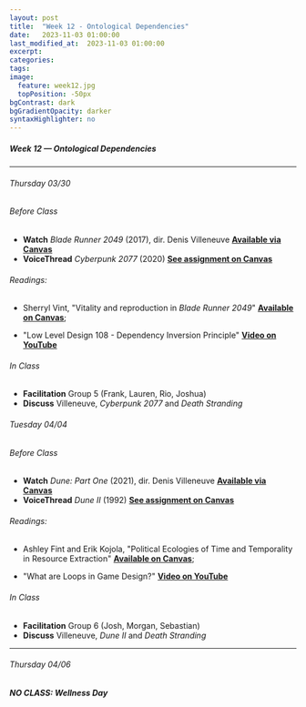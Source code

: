 ```yaml
---
layout: post
title:  "Week 12 - Ontological Dependencies"
date:   2023-11-03 01:00:00
last_modified_at:  2023-11-03 01:00:00
excerpt: 
categories: 
tags: 
image:
  feature: week12.jpg
  topPosition: -50px
bgContrast: dark
bgGradientOpacity: darker
syntaxHighlighter: no
---
```

##### **Week 12 — Ontological Dependencies**

---
###### Thursday 03/30

###### *Before Class*
- **Watch** *Blade Runner 2049* (2017), dir. Denis Villeneuve [**Available via Canvas**](https://uncch.instructure.com/courses/17305/discussion_topics/153513)
- **VoiceThread** *Cyberpunk 2077* (2020) [**See assignment on Canvas**](https://uncch.instructure.com/courses/17305/assignments/193559)

###### Readings:

- Sherryl Vint, "Vitality and reproduction in *Blade Runner 2049*" [**Available on Canvas**](https://uncch.instructure.com/courses/17305/files/folder/Readings?preview=3127839);

- "Low Level Design 108 - Dependency Inversion Principle" [**Video on YouTube**](https://www.youtube.com/watch?v=_CQuOfIqaGE)

###### *In Class*
- **Facilitation** Group 5 (Frank, Lauren, Rio, Joshua)
- **Discuss** Villeneuve, *Cyberpunk 2077* and *Death Stranding*

###### Tuesday 04/04

###### *Before Class*
- **Watch** *Dune: Part One* (2021), dir. Denis Villeneuve [**Available via Canvas**](https://uncch.instructure.com/courses/17305/discussion_topics/153513)
- **VoiceThread** *Dune II* (1992) [**See assignment on Canvas**](https://uncch.instructure.com/courses/17305/assignments/194382)

###### Readings:

- Ashley Fint and Erik Kojola, "Political Ecologies of Time and Temporality in Resource Extraction" [**Available on Canvas**](https://uncch.instructure.com/courses/17305/files/folder/Readings?preview=3203875);

- "What are Loops in Game Design?" [**Video on YouTube**](https://www.youtube.com/watch?v=PMj8Q4ViKzs)

###### *In Class*
- **Facilitation** Group 6 (Josh, Morgan, Sebastian) 
- **Discuss** Villeneuve, *Dune II* and *Death Stranding*

---

###### Thursday 04/06

###### **NO CLASS: Wellness Day**
